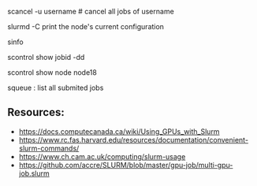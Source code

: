 scancel -u username   # cancel all jobs of username

slurmd -C print the node's current configuration

sinfo

scontrol show jobid -dd <jobid>
  
scontrol show node node18

squeue : list all submited jobs

## Resources: 
- https://docs.computecanada.ca/wiki/Using_GPUs_with_Slurm 
- https://www.rc.fas.harvard.edu/resources/documentation/convenient-slurm-commands/
- https://www.ch.cam.ac.uk/computing/slurm-usage
- https://github.com/accre/SLURM/blob/master/gpu-job/multi-gpu-job.slurm

